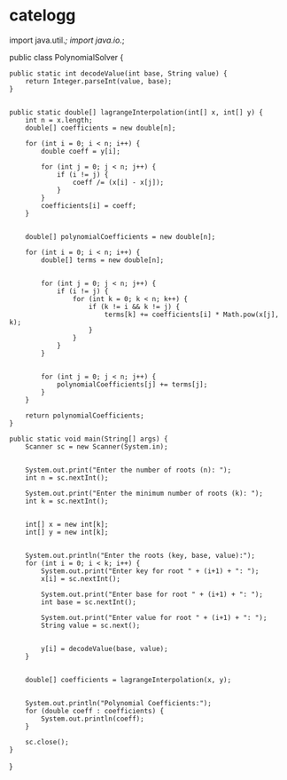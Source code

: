 # catelogg
import java.util.*;
import java.io.*;

public class PolynomialSolver {

 
    public static int decodeValue(int base, String value) {
        return Integer.parseInt(value, base);  
    }

   
    public static double[] lagrangeInterpolation(int[] x, int[] y) {
        int n = x.length;
        double[] coefficients = new double[n];

        for (int i = 0; i < n; i++) {
            double coeff = y[i];

            for (int j = 0; j < n; j++) {
                if (i != j) {
                    coeff /= (x[i] - x[j]);
                }
            }
            coefficients[i] = coeff;
        }

      
        double[] polynomialCoefficients = new double[n];

        for (int i = 0; i < n; i++) {
            double[] terms = new double[n];

            
            for (int j = 0; j < n; j++) {
                if (i != j) {
                    for (int k = 0; k < n; k++) {
                        if (k != i && k != j) {
                            terms[k] += coefficients[i] * Math.pow(x[j], k);
                        }
                    }
                }
            }

           
            for (int j = 0; j < n; j++) {
                polynomialCoefficients[j] += terms[j];
            }
        }

        return polynomialCoefficients;
    }

    public static void main(String[] args) {
        Scanner sc = new Scanner(System.in);

       
        System.out.print("Enter the number of roots (n): ");
        int n = sc.nextInt();
        
        System.out.print("Enter the minimum number of roots (k): ");
        int k = sc.nextInt();

       
        int[] x = new int[k];
        int[] y = new int[k];

       
        System.out.println("Enter the roots (key, base, value):");
        for (int i = 0; i < k; i++) {
            System.out.print("Enter key for root " + (i+1) + ": ");
            x[i] = sc.nextInt();

            System.out.print("Enter base for root " + (i+1) + ": ");
            int base = sc.nextInt();

            System.out.print("Enter value for root " + (i+1) + ": ");
            String value = sc.next();

           
            y[i] = decodeValue(base, value);
        }

       
        double[] coefficients = lagrangeInterpolation(x, y);

        
        System.out.println("Polynomial Coefficients:");
        for (double coeff : coefficients) {
            System.out.println(coeff);
        }

        sc.close();
    }
}



